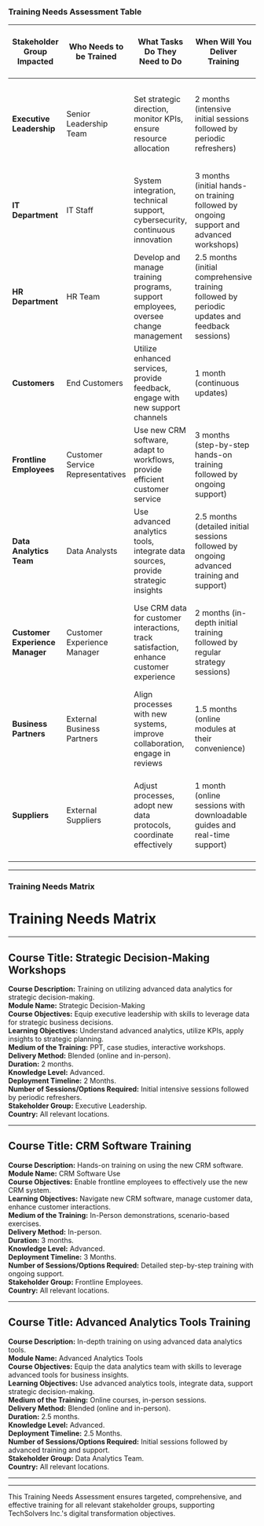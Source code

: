 ### Training Needs Assessment Table

| **Stakeholder Group Impacted** | **Who Needs to be Trained**                            | **What Tasks Do They Need to Do**                     | **When Will You Deliver Training**                          | **How Will You Deliver Training**                            | **Who Will Deliver or Reinforce Training** | **What Materials Do They Need in Support of Their Learning**   | **Will Change Champions Be Needed and What Will Be Their Role**                                               | **What Post-Training Support Will Be Offered**                       | **Is Post-Training Assessment Required**    | **Training Programs Description**                                                      | **Preferences**                              | **Timeline**                | **Training Materials Needed**                                           | **Advanced Training Needed**               | **Metrics for Success**                                        | **Knowledge and Skills Required**                          | **Communication Requirements**                          | **Training Requirements**                     |
|--------------------------------|--------------------------------------------------------|--------------------------------------------------------|-------------------------------------------------------------|-------------------------------------------------------------|--------------------------------------------|----------------------------------------------------------------|---------------------------------------------------------------------------------------------------------------------------------|-------------------------------------------------------------------------|-------------------------------------------------------------|---------------------------------------------------------------------------------------------|---------------------------------------------|------------------------------------|-----------------------------------------------------------------------|---------------------------------------------|---------------------------------------------------------------------|-------------------------------------------------------------|-------------------------------------------------------------------|-------------------------------------------------------------|
| **Executive Leadership**       | Senior Leadership Team                                 | Set strategic direction, monitor KPIs, ensure resource allocation | 2 months (intensive initial sessions followed by periodic refreshers) | Blended (online and in-person)                                 | External Consultants, Change Management Team   | Strategic playbooks, interactive workshops, case studies, video tutorials                    | Yes, to advocate for the change, assist peers, provide feedback                                          | Regular strategy sessions, continuous engagement                     | Yes                                                 | Strategic Decision-Making Workshops, Leadership in Digital Transformation, KPI Utilization Training   | Blended (Online, In-Person)                 | 2 months + ongoing                | Strategic playbooks, interactive workshops, case studies, video tutorials              | Yes (Advanced)                                | Employee Satisfaction Surveys, Knowledge Assessments, Completion Rates, Performance Metrics | Strategic decision-making tools, interpreting and utilizing KPIs, digital transformation principles | Regular updates, one-on-one meetings, strategy sessions        | Understanding new tools, strategic utilization               |
| **IT Department**              | IT Staff                                               | System integration, technical support, cybersecurity, continuous innovation | 3 months (initial hands-on training followed by ongoing support and advanced workshops) | In-Person (hands-on sessions)                                  | External Consultants, IT Leaders               | Technical manuals, interactive labs, troubleshooting flowcharts, cybersecurity documents | Yes, to support peers in technical implementation and provide feedback                          | Technical workshops, real-time support structures                             | Yes                                                 | System Integration Training, Cybersecurity Training, Technical Support Workshops                        | In-Person                                    | 3 months + ongoing                | Technical manuals, interactive labs, troubleshooting flowcharts, cybersecurity documents | Yes (Advanced)                                | Technical skills, system integration, management capabilities                           | Internal messaging platforms, technical workshops, email briefings    | Technical skills, system integration, cybersecurity, technical support |
| **HR Department**              | HR Team                                                | Develop and manage training programs, support employees, oversee change management | 2.5 months (initial comprehensive training followed by periodic updates and feedback sessions) | Blended (online and in-person)                                 | HR Leaders, External Consultants              | Change management toolkits, training development templates, engagement guides, online modules | Yes, to provide support and encourage employee engagement                   | Regular training sessions, continuous support                                 | Yes                                                 | Change Management Training, Training Development Programs, Employee Engagement Training               | Blended (Online, In-Person)                 | 2.5 months + ongoing                | Change management toolkits, training development templates, engagement guides, online modules | Yes (Advanced)                                | Training development, change management strategies                                   | Workshops, training newsletters, email updates                    | Training development, change management, employee engagement |
| **Customers**                  | End Customers                                          | Utilize enhanced services, provide feedback, engage with new support channels | 1 month (continuous updates)                                   | Online (easily accessible guides and tutorials)                 | Customer Support Team                          | Self-service platform guides, FAQ documents, instructional videos, feedback tutorials     | No, not applicable                                                  | Enhanced support channels, clear transition communication                                | No                                                  | Self-Service Platform Training, New Interaction Methods, Feedback Mechanism                            | Online                                       | 1 month                           | Self-service platform guides, FAQ documents, instructional videos, feedback tutorials     | No                                            | Customer satisfaction surveys, service usage metrics, feedback on ease of use           | Self-service platforms, updated support channels, feedback mechanisms                      | Email updates, enhanced support channels, company website          | Self-service platform use, new interaction methods, feedback mechanisms |
| **Frontline Employees**        | Customer Service Representatives                        | Use new CRM software, adapt to workflows, provide efficient customer service | 3 months (step-by-step hands-on training followed by ongoing support) | In-Person (detailed hands-on training)                            | CRM Experts, Internal Trainers                    | Step-by-step CRM manuals, workflow guides, excellence handbooks, scenario-based modules  | Yes, to assist peers in adapting to new workflows and providing feedback                     | Comprehensive training programs, continuous support                                | Yes                                                 | CRM Software Training, New Workflow Integration, Customer Service Excellence                           | In-Person                                    | 3 months + ongoing                | Step-by-step CRM manuals, workflow guides, excellence handbooks, scenario-based modules  | Yes (Advanced)                                | Customer interaction tools, new workflows, excellent customer service                   | Workshops, intranet updates, town hall meetings                      | CRM software use, new workflows, customer service excellence  |
| **Data Analytics Team**        | Data Analysts                                          | Use advanced analytics tools, integrate data sources, provide strategic insights | 2.5 months (detailed initial sessions followed by ongoing advanced training and support) | Blended (online and in-person)                                 | Data Analytics Lead, External Consultants        | Advanced analytics manuals, data integration practices, case studies, training videos       | Yes, to support data-driven insights and provide feedback                                | Advanced training sessions, real-time support structures                                | Yes                                                 | Advanced Analytics Tools Training, Data Integration Techniques, Strategic Analysis Workshops             | Blended (Online, In-Person)                 | 2.5 months + ongoing                | Advanced analytics manuals, data integration practices, case studies, training videos       | Yes (Advanced)                                | Advanced analytics tools, data integration, strategic insights                           | Technical workshops, email briefings, internal messaging platforms      | Advanced analytics tools, data integration, strategic analysis  |
| **Customer Experience Manager** | Customer Experience Manager                            | Use CRM data for customer interactions, track satisfaction, enhance customer experience | 2 months (in-depth initial training followed by regular strategy sessions) | Blended (online and in-person)                                 | CRM Experts, External Consultants                | CRM data utilization guides, tracking templates, strategy documents, feedback sessions      | Yes, to advocate for customer satisfaction improvements                                | Regular reviews, strategy sessions, continuous support                                 | Yes                                                 | CRM Data Utilization Training, Customer Satisfaction Tracking, Experience Enhancement Strategies         | Blended (Online, In-Person)                 | 2 months + ongoing                | CRM data utilization guides, tracking templates, strategy documents, feedback sessions     | Yes (Advanced)                                | CRM data utilization, customer satisfaction tracking, experience enhancement            | Strategy meetings, email updates, performance review sessions          | CRM data utilization, customer satisfaction tracking, experience enhancement |
| **Business Partners**          | External Business Partners                             | Align processes with new systems, improve collaboration, engage in reviews | 1.5 months (online modules at their convenience)                      | Online (flexible access)                                        | Partner Relationship Managers                       | Process alignment guides, communication tool manuals, data exchange documents, tutorials  | No, not applicable                                                  | Clear communication, regular review meetings, alignment support                                | No                                                  | Process Alignment Training, Enhanced Communication Tools, Data Exchange Protocols                        | Online                                       | 1.5 months                        | Process alignment guides, communication tool manuals, data exchange documents, tutorials   | No                                            | Coordination feedback, process alignment success indicators                              | New systems alignment, improved communication, effective data exchange methods          | Email briefings, alignment workshops, regular review meetings           | Process alignment, enhanced communication tools, data exchange protocols  |
| **Suppliers**                  | External Suppliers                                      | Adjust processes, adopt new data protocols, coordinate effectively | 1 month (online sessions with downloadable guides and real-time support) | Online (easily accessible)                                      | Supply Chain Managers                              | Process adjustment manuals, data exchange guides, coordination strategy documents, tutorials | No, not applicable                                                  | Regular coordination meetings, process optimization strategies                               | No                                                  | Process Adjustment Training, Data Exchange Protocols, Real-Time Coordination                            | Online                                       | 1 month                           | Process adjustment manuals, data exchange guides, coordination strategy documents, tutorials | No                                            | Supplier feedback, process efficiency metrics, data exchange quality                       | New data protocols, process adjustments, real-time coordination methods                   | Email briefings, coordination meetings, communication tools              | Process adjustment, data exchange protocols, real-time coordination |

---

### Training Needs Matrix

# Training Needs Matrix

---

## Course Title: Strategic Decision-Making Workshops
**Course Description:** Training on utilizing advanced data analytics for strategic decision-making.  
**Module Name:** Strategic Decision-Making  
**Course Objectives:** Equip executive leadership with skills to leverage data for strategic business decisions.  
**Learning Objectives:** Understand advanced analytics, utilize KPIs, apply insights to strategic planning.  
**Medium of the Training:** PPT, case studies, interactive workshops.  
**Delivery Method:** Blended (online and in-person).  
**Duration:** 2 months.  
**Knowledge Level:** Advanced.  
**Deployment Timeline:** 2 Months.  
**Number of Sessions/Options Required:** Initial intensive sessions followed by periodic refreshers.  
**Stakeholder Group:** Executive Leadership.  
**Country:** All relevant locations.  

---

## Course Title: CRM Software Training
**Course Description:** Hands-on training on using the new CRM software.  
**Module Name:** CRM Software Use  
**Course Objectives:** Enable frontline employees to effectively use the new CRM system.  
**Learning Objectives:** Navigate new CRM software, manage customer data, enhance customer interactions.  
**Medium of the Training:** In-Person demonstrations, scenario-based exercises.  
**Delivery Method:** In-person.  
**Duration:** 3 months.  
**Knowledge Level:** Advanced.  
**Deployment Timeline:** 3 Months.  
**Number of Sessions/Options Required:** Detailed step-by-step training with ongoing support.  
**Stakeholder Group:** Frontline Employees.  
**Country:** All relevant locations.  

---

## Course Title: Advanced Analytics Tools Training
**Course Description:** In-depth training on using advanced data analytics tools.  
**Module Name:** Advanced Analytics Tools  
**Course Objectives:** Equip the data analytics team with skills to leverage advanced tools for business insights.  
**Learning Objectives:** Use advanced analytics tools, integrate data, support strategic decision-making.  
**Medium of the Training:** Online courses, in-person sessions.  
**Delivery Method:** Blended (online and in-person).  
**Duration:** 2.5 months.  
**Knowledge Level:** Advanced.  
**Deployment Timeline:** 2.5 Months.  
**Number of Sessions/Options Required:** Initial sessions followed by advanced training and support.  
**Stakeholder Group:** Data Analytics Team.  
**Country:** All relevant locations.  

---


---

This Training Needs Assessment ensures targeted, comprehensive, and effective training for all relevant stakeholder groups, supporting TechSolvers Inc.'s digital transformation objectives.
